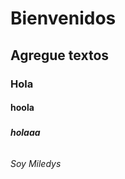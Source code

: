 #  <h1>Bienvenidos </h1>
##  <h2>Agregue textos </h2>
### <h3>Hola </h3>
#### <h4> hoola </h4>
##### <h5> holaaa </h5>
###### <h6>Soy Miledys </h6>
